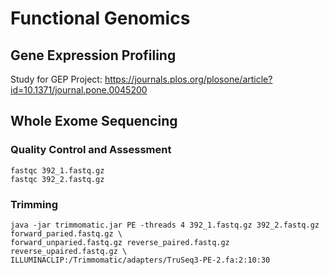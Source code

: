 # Functional Genomics
## Gene Expression Profiling
Study for GEP Project: https://journals.plos.org/plosone/article?id=10.1371/journal.pone.0045200

## Whole Exome Sequencing

### Quality Control and Assessment

```
fastqc 392_1.fastq.gz
fastqc 392_2.fastq.gz
```



### Trimming

```
java -jar trimmomatic.jar PE -threads 4 392_1.fastq.gz 392_2.fastq.gz forward_paried.fastq.gz \
forward_unparied.fastq.gz reverse_paired.fastq.gz reverse_upaired.fastq.gz \
ILLUMINACLIP:/Trimmomatic/adapters/TruSeq3-PE-2.fa:2:10:30

```